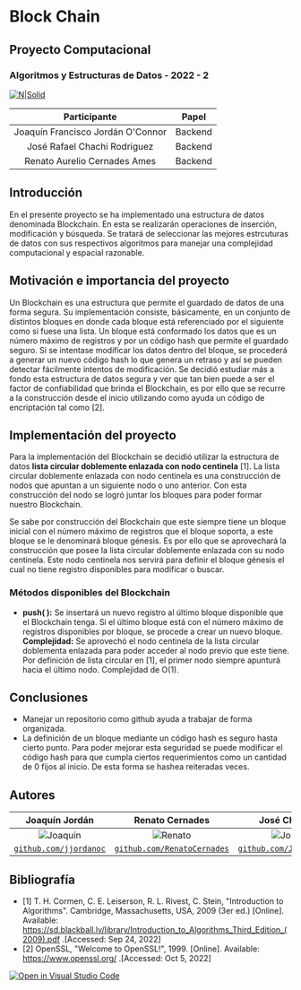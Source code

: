 # Block Chain
## Proyecto Computacional
### Algoritmos y Estructuras de Datos - 2022 - 2

[![N|Solid](https://utec.edu.pe/sites/all/themes/utec_theme/LOGO_UTEC.png)](https://utec.edu.pe/carreras/ciencia-de-la-computacion)

|            Participante             |  Papel  |
|:-----------------------------------:|:-------:|
|  Joaquín Francisco Jordán O'Connor  | Backend |
|    José Rafael Chachi Rodriguez     | Backend |
|    Renato Aurelio Cernades Ames     | Backend |

## Introducción

En el presente proyecto se ha implementado una estructura de datos denominada Blockchain. En esta se realizarán operaciones de inserción, modificación y búsqueda. Se tratará de seleccionar las mejores estrcuturas de datos con sus respectivos algoritmos para manejar una complejidad computacional y espacial razonable.  

## Motivación e importancia del proyecto

Un Blockchain es una estructura que permite el guardado de datos de una forma segura. Su implementación consiste, básicamente, en un conjunto de distintos bloques en donde cada bloque está referenciado por el siguiente como si fuese una lista.
Un bloque está conformado los datos que es un número máximo de registros y por un código hash que permite el guardado seguro. Si se intentase modificar los datos dentro del bloque, se procederá a generar un nuevo código hash lo que genera un retraso y así se pueden detectar fácilmente intentos de modificación.
Se decidió estudiar más a fondo esta estructura de datos segura y ver que tan bien puede a ser el factor de confiabilidad que brinda el Blockchain, es por ello que se recurre a la construcción desde el inicio utilizando como ayuda un código de encriptación tal como [2].

## Implementación del proyecto

Para la implementación del Blockchain se decidió utilizar la estructura de datos **lista circular doblemente enlazada con nodo centinela** [1]. 
La lista circular doblemente enlazada con nodo centinela es una construcción de nodos que apuntan a un siguiente nodo o uno anterior. Con esta construcción del nodo se logró juntar los bloques para poder formar nuestro Blockchain.

Se sabe por construcción del Blockchain que este siempre tiene un bloque inicial con el número máximo de registros que el bloque soporta, a este bloque se le denominará bloque génesis. Es por ello
que se aprovechará la construcción que posee la lista circular doblemente enlazada con su nodo centinela. Este nodo centinela nos servirá para definir el bloque génesis el cual no tiene registro disponibles para modificar o buscar.


### Métodos disponibles del Blockchain

- **push( ):** Se insertará un nuevo registro al último bloque disponible que el Blockchain tenga. Si el último bloque está con el número máximo de registros disponibles por bloque, se procede a crear un nuevo bloque. 
**Complejidad:** Se aprovechó el nodo centinela de la lista circular doblementa enlazada para poder acceder al nodo previo que este tiene. Por definición de lista circular en [1], el primer nodo siempre apunturá hacia el último nodo. Complejidad de O(1).

## Conclusiones

- Manejar un repositorio como github ayuda a trabajar de forma organizada.
- La definición de un bloque mediante un código hash es seguro hasta cierto punto. Para poder mejorar esta seguridad se puede modificar el código hash para que cumpla ciertos requerimientos como un cantidad de 0 fijos al inicio. De esta forma se hashea reiteradas veces.

## Autores

|                     <a target="_blank">**Joaquín Jordán**</a>                     |                             <a target="_blank">**Renato Cernades**</a>                                                         |                       <a target="_blank">**José Chachi**</a>                        |  
|:---------------------------------------------------------------------------------:|:------------------------------------------------------------------------------------------------------------------------------:|:-----------------------------------------------------------------------------------:|
|           ![Joaquín](https://avatars.githubusercontent.com/u/83974213)            |                                  ![Renato](https://avatars.githubusercontent.com/u/83974266)                                   |              ![José](https://avatars.githubusercontent.com/u/83974741)              |                                              
| <a href="https://github.com/jjordanoc" target="_blank">`github.com/jjordanoc`</a> |                <a href="https://github.com/RenatoCernades0107" target="_blank">`github.com/RenatoCernades`</a>                 | <a href="https://github.com/JoseChachi" target="_blank">`github.com/JoseChachi`</a> |


## Bibliografía

- [1] T. H. Cormen, C. E. Leiserson, R. L. Rivest, C. Stein, "Introduction to Algorithms". Cambridge, Massachusetts, USA, 2009 (3er ed.) [Online]. Available: https://sd.blackball.lv/library/Introduction_to_Algorithms_Third_Edition_(2009).pdf .[Accessed: Sep 24, 2022]
- [2] OpenSSL, "Welcome to OpenSSL!", 1999. [Online]. Available: https://www.openssl.org/ .[Accessed: Oct 5, 2022]

[![Open in Visual Studio Code](https://classroom.github.com/assets/open-in-vscode-c66648af7eb3fe8bc4f294546bfd86ef473780cde1dea487d3c4ff354943c9ae.svg)](https://classroom.github.com/online_ide?assignment_repo_id=8653153&assignment_repo_type=AssignmentRepo)
